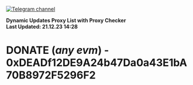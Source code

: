 [![Telegram channel](https://img.shields.io/endpoint?url=https://runkit.io/damiankrawczyk/telegram-badge/branches/master?url=https://t.me/n4z4v0d)](https://t.me/n4z4v0d) 

**Dynamic Updates Proxy List with Proxy Checker**  
**Last Updated: 21.12.23 14:28**

# DONATE (_any evm_) - 0xDEADf12DE9A24b47Da0a43E1bA70B8972F5296F2
